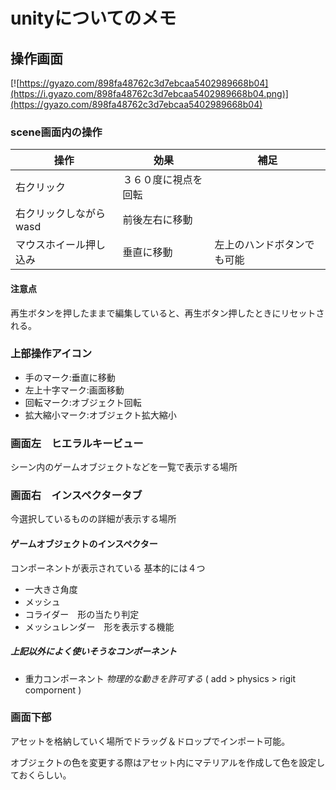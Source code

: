# unityについてのメモ

## 操作画面
[![https://gyazo.com/898fa48762c3d7ebcaa5402989668b04](https://i.gyazo.com/898fa48762c3d7ebcaa5402989668b04.png)](https://gyazo.com/898fa48762c3d7ebcaa5402989668b04)

### scene画面内の操作

|操作|効果|補足|
| -- | -- | -- |
| 右クリック | ３６０度に視点を回転 |      |
| 右クリックしながらwasd | 前後左右に移動|      |
| マウスホイール押し込み | 垂直に移動 | 左上のハンドボタンでも可能  |

#### 注意点
再生ボタンを押したままで編集していると、再生ボタン押したときにリセットされる。


### 上部操作アイコン

+ 手のマーク:垂直に移動
+ 左上十字マーク:画面移動
+ 回転マーク:オブジェクト回転
+ 拡大縮小マーク:オブジェクト拡大縮小  
  
### 画面左　ヒエラルキービュー
シーン内のゲームオブジェクトなどを一覧で表示する場所

### 画面右　インスペクタータブ
今選択しているものの詳細が表示する場所
#### ゲームオブジェクトのインスペクター
コンポーネントが表示されている
基本的には４つ
+ 一大きさ角度
+ メッシュ
+ コライダー　形の当たり判定
+ メッシュレンダー　形を表示する機能

##### 上記以外によく使いそうなコンポーネント

+ 重力コンポーネント *物理的な動きを許可する*  ( add > physics > rigit compornent )
  



### 画面下部
アセットを格納していく場所でドラッグ＆ドロップでインポート可能。  

オブジェクトの色を変更する際はアセット内にマテリアルを作成して色を設定しておくらしい。
